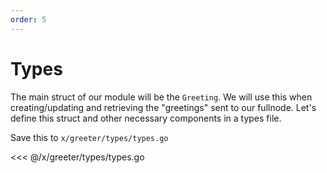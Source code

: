 ```yaml
---
order: 5
---
```


# Types

The main struct of our module will be the `Greeting`. We will use this when
creating/updating and retrieving the "greetings" sent to our fullnode. Let's
define this struct and other necessary components in a types file.

Save this to `x/greeter/types/types.go`

<<< @/x/greeter/types/types.go

